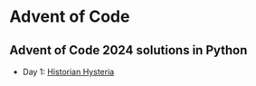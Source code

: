# Advent of Code

## Advent of Code 2024 solutions in Python

- Day 1: [Historian Hysteria](src/2024-01/main.py)
